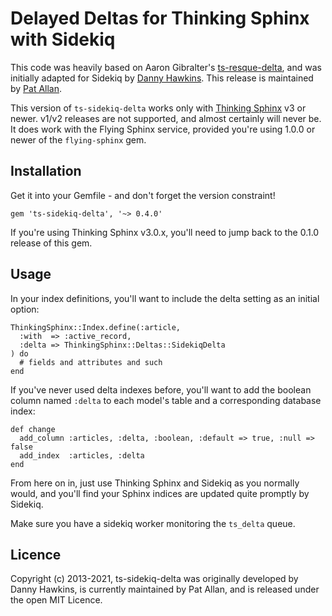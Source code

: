 # Delayed Deltas for Thinking Sphinx with Sidekiq

This code was heavily based on Aaron Gibralter's [ts-resque-delta](https://github.com/agibralter/ts-resque-delta), and was initially adapted for Sidekiq by [Danny Hawkins](https://github.com/danhawkins). This release is maintained by [Pat Allan](https://github.com/pat).

This version of `ts-sidekiq-delta` works only with [Thinking Sphinx](https://github.com/pat/thinking-sphinx) v3 or newer. v1/v2 releases are not supported, and almost certainly will never be. It does work with the Flying Sphinx service, provided you're using 1.0.0 or newer of the `flying-sphinx` gem.

## Installation

Get it into your Gemfile - and don't forget the version constraint!

    gem 'ts-sidekiq-delta', '~> 0.4.0'

If you're using Thinking Sphinx v3.0.x, you'll need to jump back to the 0.1.0 release of this gem.

## Usage

In your index definitions, you'll want to include the delta setting as an initial option:

    ThinkingSphinx::Index.define(:article,
      :with  => :active_record,
      :delta => ThinkingSphinx::Deltas::SidekiqDelta
    ) do
      # fields and attributes and such
    end

If you've never used delta indexes before, you'll want to add the boolean
column named `:delta` to each model's table and a corresponding database index:

    def change
      add_column :articles, :delta, :boolean, :default => true, :null => false
      add_index  :articles, :delta
    end

From here on in, just use Thinking Sphinx and Sidekiq as you normally would, and you'll find your Sphinx indices are updated quite promptly by Sidekiq.

Make sure you have a sidekiq worker monitoring the `ts_delta` queue.

## Licence

Copyright (c) 2013-2021, ts-sidekiq-delta was originally developed by Danny Hawkins, is currently maintained by Pat Allan, and is released under the open MIT Licence.

